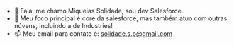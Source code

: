 - 👋 Fala, me chamo Miqueias Solidade, sou dev Salesforce.
- 👀 Meu foco principal é core da salesforce, mas também atuo com outras núvens, incluindo a de Industries!
- 📫 Meu email para contato é: solidade.s.p@gmail.com

<!---
solidade/solidade is a ✨ special ✨ repository because its `README.md` (this file) appears on your GitHub profile.
You can click the Preview link to take a look at your changes.
--->
